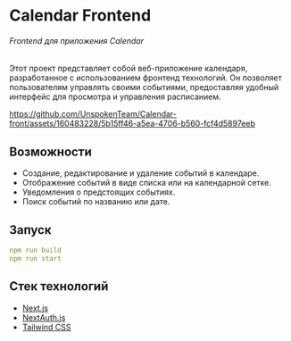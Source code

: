 # Calendar Frontend

###### Frontend для приложения Calendar

 Этот проект представляет собой веб-приложение календаря, разработанное с использованием фронтенд технологий. Он позволяет пользователям управлять своими событиями, предоставляя удобный интерфейс для просмотра и управления расписанием.


https://github.com/UnspokenTeam/Calendar-front/assets/160483228/5b15ff46-a5ea-4706-b560-fcf4d5897eeb


## Возможности

- Создание, редактирование и удаление событий в календаре.
- Отображение событий в виде списка или на календарной сетке.
- Уведомления о предстоящих событиях.
- Поиск событий по названию или дате.

## Запуск

```yaml
npm run build
npm run start
```
## Стек технологий

- [Next.js](https://nextjs.org)
- [NextAuth.js](https://next-auth.js.org)
- [Tailwind CSS](https://tailwindcss.com)
